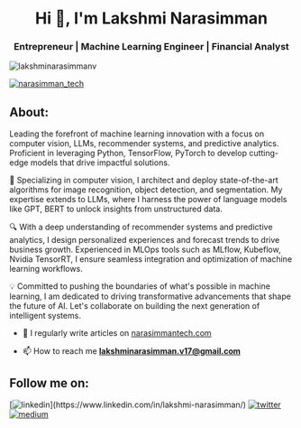 <h1 align="center">Hi 👋, I'm Lakshmi Narasimman</h1>
<h3 align="center"> Entrepreneur | Machine Learning Engineer | Financial Analyst </h3>

<p align="left"> <img src="https://komarev.com/ghpvc/?username=lakshminarasimmanv&label=Profile%20views&color=0e75b6&style=flat" alt="lakshminarasimmanv" /> </p>

<p align="left"> <a href="https://twitter.com/narasimman_tech" target="blank"><img src="https://img.shields.io/twitter/follow/narasimman_tech?logo=twitter&style=for-the-badge" alt="narasimman_tech" /></a> </p>

## **About:**
Leading the forefront of machine learning innovation with a focus on computer vision, LLMs, recommender systems, and predictive analytics. Proficient in leveraging Python, TensorFlow, PyTorch to develop cutting-edge models that drive impactful solutions.

🚀 Specializing in computer vision, I architect and deploy state-of-the-art algorithms for image recognition, object detection, and segmentation. My expertise extends to LLMs, where I harness the power of language models like GPT, BERT to unlock insights from unstructured data.

🔍 With a deep understanding of recommender systems and predictive analytics, I design personalized experiences and forecast trends to drive business growth. Experienced in MLOps tools such as MLflow, Kubeflow, Nvidia TensorRT, I ensure seamless integration and optimization of machine learning workflows.

💡 Committed to pushing the boundaries of what's possible in machine learning, I am dedicated to driving transformative advancements that shape the future of AI. Let's collaborate on building the next generation of intelligent systems.

- 📝 I regularly write articles on [narasimmantech.com](www.narasimmantech.com)

- 📫 How to reach me **lakshminarasimman.v17@gmail.com**

## **Follow me on:**

[![linkedin](https://img.shields.io/badge/LinkedIn-0072b1?style=for-the-badge&logo=LinkedIn&logoColor=white?)](https://www.linkedin.com/in/lakshmi-narasimman/)
[![twitter](https://img.shields.io/badge/Twitter-00acee?style=for-the-badge&logo=Twitter&logoColor=white)](https://twitter.com/narasimman_tech)
[![medium](https://img.shields.io/badge/Medium-000000?style=for-the-badge&logo=Medium&logoColor=white)](https://medium.com/@narasimman_tech)
